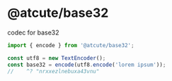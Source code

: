 # @atcute/base32

codec for base32

```ts
import { encode } from '@atcute/base32';

const utf8 = new TextEncoder();
const base32 = encode(utf8.encode('lorem ipsum'));
//    ^? "nrxxezlnebuxa43vnu"
```
